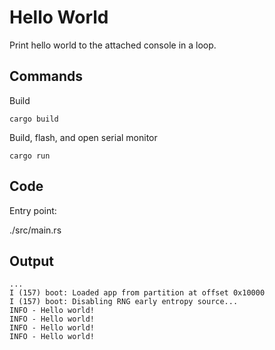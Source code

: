 # Hello World

Print hello world to the attached console in a loop.

## Commands

Build

`cargo build`

Build, flash, and open serial monitor

`cargo run`

## Code

Entry point:

./src/main.rs

## Output

```
...
I (157) boot: Loaded app from partition at offset 0x10000
I (157) boot: Disabling RNG early entropy source...
INFO - Hello world!
INFO - Hello world!
INFO - Hello world!
INFO - Hello world!
```